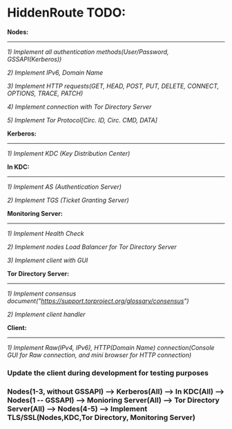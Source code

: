 # HiddenRoute TODO:

**Nodes:**
___________________________________
*1) Implement all authentication methods(User/Password, GSSAPI(Kerberos))*

*2) Implement IPv6, Domain Name*

*3) Implement HTTP requests(GET, HEAD, POST, PUT, DELETE, CONNECT, OPTIONS, TRACE, PATCH)*

*4) Implement connection with Tor Directory Server*

*5) Implement Tor Protocol[Circ. ID, Circ. CMD, DATA]*

**Kerberos:**
___________________________________
*1) Implement KDC (Key Distribution Center)*

**In KDC:**
___________________________________
*1) Implement AS (Authentication Server)*

*2) Implement TGS (Ticket Granting Server)*

**Monitoring Server:**
___________________________________
*1) Implement Health Check*

*2) Implement nodes Load Balancer for Tor Directory Server* 

*3) Implement client with GUI*

**Tor Directory Server:**
___________________________________
*1) Implement consensus document("https://support.torproject.org/glossary/consensus")*

*2) Implement client handler*

**Client:**
___________________________________
*1) Implement Raw(IPv4, IPv6), HTTP(Domain Name) connection(Console GUI for Raw connection, and mini browser for HTTP connection)*

### Update the client during development for testing purposes
### Nodes(1-3, without GSSAPI) --> Kerberos(All) --> In KDC(All) --> Nodes(1 -- GSSAPI) --> Monioring Server(All) --> Tor Directory Server(All) --> Nodes(4-5) --> Implement TLS/SSL(Nodes,KDC,Tor Directory, Monitoring Server)
